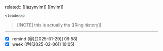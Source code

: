 related:: [[lazynvim]] [[nvim]]

```rb
<leader>p
```

> [!NOTE] this is actually the [[Ring history]]

---
- [x] remind (@[[2025-01-29]] 09:58)
- [x] week (@[[2025-02-06]] 10:05)
